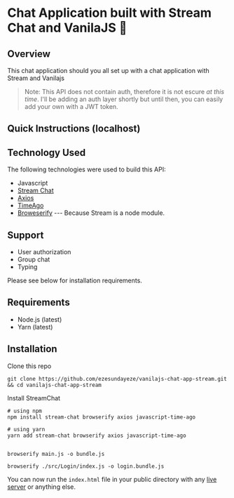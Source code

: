 # Chat Application built with Stream Chat and VanilaJS 💬

## Overview

This chat application should you all set up with a chat application with Stream and Vanilajs

> Note: This API does not contain auth, therefore it is not escure _at this time_. I'll be adding an auth layer shortly but until then, you can easily add your own with a JWT token.

## Quick Instructions (localhost)


## Technology Used

The following technologies were used to build this API:

-   Javascript
-   [Stream Chat](https://getstream.io/chat/)
-   [Axios](https://www.npmjs.com/package/axios)
-   [TimeAgo](https://www.npmjs.com/package/javascript-time-ago)
-   [Broweserify](https://www.npmjs.com/package/browserify) --- Because Stream is a node module.

## Support

-   User authorization
-   Group chat
-   Typing

Please see below for installation requirements.

## Requirements

-   Node.js (latest)
-   Yarn (latest)

## Installation

Clone this repo

```shell
git clone https://github.com/ezesundayeze/vanilajs-chat-app-stream.git && cd vanilajs-chat-app-stream
```

Install StreamChat

```shell
# using npm
npm install stream-chat browserify axios javascript-time-ago

# using yarn
yarn add stream-chat browserify axios javascript-time-ago
 
```

```shell 
browserify main.js -o bundle.js

browserify ./src/Login/index.js -o login.bundle.js
```

You can now run the `index.html` file in your public directory with any [live server](https://www.npmjs.com/package/live-server) or anything else.

